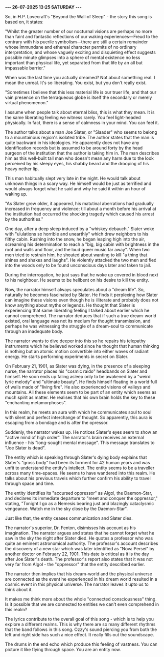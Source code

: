 <b>--- 26-07-2025 13:25 SATURDAY ---</b>

So, in H.P. Lovecraft's "Beyond the Wall of Sleep" - the story this song is based on, it states:

"Whilst the greater number of our nocturnal visions are perhaps no more than faint and fantastic reflections of our waking experiences—Freud to the contrary with his puerile symbolism—there are still a certain remainder whose immundane and ethereal character permits of no ordinary interpretation, and whose vaguely exciting and disquieting effect suggests possible minute glimpses into a sphere of mental existence no less important than physical life, yet separated from that life by an all but impassable barrier."

When was the last time you actually dreamed? Not about something real. I mean the unreal. It's so liberating. You exist, but you don't really exist.

"Sometimes I believe that this less material life is our truer life, and that our vain presence on the terraqueous globe is itself the secondary or merely virtual phenomenon."

I assume when people talk about eternal bliss, this is what they mean. It is the same liberating feeling we witness rarely. You feel light-headed physically. In fact, there is a sense of calmness in your mind. You can feel it.

The author talks about a man Joe Slater, or "Slaader" who seems to belong to a mountainous region's isolated tribe. The author states that the man is quite backward in his ideologies. He apparently does not have any identification records but is assumed to be around forty by the head surgeon of the institution that the author is taking him in. The man describes him as this well-built tall man who doesn't mean any harm due to the look perceived by his sleepy eyes, his shabby beard and the drooping of his heavy nether lip.

This man habitually slept very late in the night. He would talk about unknown things in a scary way. He himself would be just as terrified and would always forget what he said and why he said it within an hour of waking up. 

"As Slater grew older, it appeared, his matutinal aberrations had gradually increased in frequency and violence; till about a month before his arrival at the institution had occurred the shocking tragedy which caused his arrest by the authorities."

One day, after a deep sleep induced by a "whiskey debauch," Slater woke with "ululations so horrible and unearthly" which drew neighbors to his filthy cabin. Rushing into the snow, he began leaping high into the air, screaming his determination to reach a "big, big cabin with brightness in the roof and walls and floor, and the loud queer music far away". When two men tried to restrain him, he shouted about wanting to kill "a thing that shines and shakes and laughs". He violently attacked the two men and fled into the woods only to be found unconscious days later and taken to jail.

During the interrogation, he just says that he woke up covered in blood next to his neighbour. He seems to be hellbent on his desire to kill the entity.

Now, the narrator himself always speculates about a "dream life". So, naturally he becomes fascinated by Slater. He finds it perplexing how Slater can imagine these visions even though he is illiterate and probably does not know anything about myths or legends. He thought that Slater is experiencing that same liberating feeling I talked about earlier which he cannot comprehend. The narrator deduces that if such a true dream-world existed, oral language was not its medium for thought transmission, and perhaps he was witnessing the struggle of a dream-soul to communicate through an inadequate body.

The narrator  wants to dive deeper into this so he repairs his telepathy instruments which he believed worked since he thought that human thinking is nothing but an atomic motion convertible into either waves of radiant energy. He starts performing experiments in secret on Slater.

On February 21, 1901, as Slater was dying, in the presence of a sleeping nurse, the narrator places his "cosmic raido" headbands on Slater and himself. He soon ends up faling asleep only to be awakened by a "weird lyric melody" and "ultimate beauty". He finds himself floating in a world full of walls made of "living fire". He also experienced visions of valleys and mountains. All these elements seem to be part of an entity which seems as much spirit as matter. He realises that his own brain holds the key to these "enchanting metamorphoses".

In this realm, he meets an aura with which he communicates soul to soul with silent and perfect interchange of thought. So apparently, this aura is escaping from a bondage and is after the opressor.

Suddenly, the narrator wakes up. He notices Slater's eyes seem to show an "active mind of high order". The narrator's brain receives an external influence - his "long-sought mental message". This message translates to "Joe Slater is dead".

The entity which is speaking through Slater's dying body explains that Slater's "gross body" had been its torment for 42 human years and was unfit to understand the entity's intellect. The entity seems to be a traveller across many time-spaces. He seems to have wandered into this realm. He talks about his previous travels which further confirm his ability to travel through space and time.

The entity identifies its "accursed oppressor" as Algol, the Daemon-Star, and declares its immediate departure to "meet and conquer the oppressor," stating, "Tonight I go as a Nemesis bearing just and blazingly cataclysmic vengeance. Watch me in the sky close by the Daemon-Star".

Just like that, the entity ceases communication and Slater dies.

The narrator's superior, Dr. Fenton, disimisses his account as his imagination. The narrator argues and states that he cannot forget what he saw in the sky the night after Slater died. He quotes a professor who was quite an eminent astronomical authority. The professor's account describes the discovery of a new star which was later identified as "Nova Persei" by another doctor on February 22, 1901. This date is critical as it is the day after Joe Slater's death. The professor's report also states that it was not very far from Algol - the "oppressor" that the entity described earlier. 

The narrator then implies that his dream-world and the physical universe are connected as the event he experienced in his dream world resulted in a cosmic event in this physical universe. The narrator leaves it upto us to think about it.

It makes me think more about the whole "connected consciousness" thing. Is it possible that we are connected to entities we can't even comprehend in this realm?

The lyrics contribute to the overall goal of this song - which is to help you explore a different realms. This is why there are so many different rhythms that the band follows in this song. Ozzy's sound piercing you from both the left and right side has such a nice effect. It really fills out the soundscape.

The drums in the end echo which produce this feeling of vastness. You can picture it like flying through space. You are an entity now.

